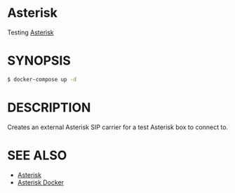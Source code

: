 # Asterisk
Testing [Asterisk]

# SYNOPSIS

```sh
$ docker-compose up -d
```

# DESCRIPTION

Creates an external Asterisk SIP carrier for a test Asterisk box to connect to.

# SEE ALSO
* [Asterisk]
* [Asterisk Docker](https://github.com/dougbtv/docker-asterisk/blob/master/asterisk/13/Dockerfile/)

[Asterisk]: https://www.asterisk.org/
